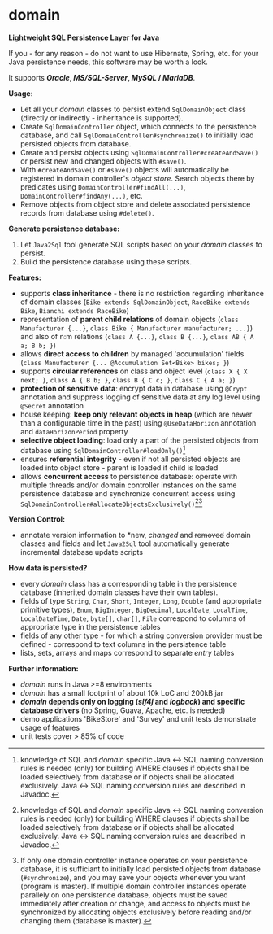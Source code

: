 # domain
**Lightweight SQL Persistence Layer for Java**

If you - for any reason - do not want to use Hibernate, Spring, etc. for your Java persistence needs, this software may be worth a look. 

It supports ***Oracle*, *MS/SQL-Server*, *MySQL* / *MariaDB***.

**Usage:**

- Let all your *domain* classes to persist extend `SqlDomainObject` class (directly or indirectly - inheritance is supported).
- Create `SqlDomainController` object, which connects to the persistence database, and call `SqlDomainController#synchronize()` to initially load persisted objects from database.
- Create and persist objects using `SqlDomainController#createAndSave()` or persist new and changed objects with `#save()`.
- With `#createAndSave()` or `#save()` objects will automatically be registered in domain controller's *object store*. Search objects there by predicates using `DomainController#findAll(...)`, `DomainController#findAny(...)`, etc.
- Remove objects from object store and delete associated persistence records from database using `#delete()`.

**Generate persistence database:**
1. Let `Java2Sql` tool generate SQL scripts based on your *domain* classes to persist.
2. Build the persistence database using these scripts.

**Features:**
- supports **class inheritance** - there is no restriction regarding inheritance of domain classes (`Bike extends SqlDomainObject`, `RaceBike extends Bike`, `Bianchi extends RaceBike`)
- representation of **parent child relations** of domain objects (`class Manufacturer {...}`, `class Bike { Manufacturer manufacturer; ...}`) and also of n:m relations (`class A {...}`, `class B {...}`, `class AB { A a; B b; }`)
- allows **direct access to children** by managed 'accumulation' fields (`class Manufacturer {... @Accumulation Set<Bike> bikes; }`)
- supports **circular references** on class and object level (`class X { X next; }`, `class A { B b; }`, `class B { C c; }`, `class C { A a; }`)
- **protection of sensitive data**: encrypt data in database using `@Crypt` annotation and suppress logging of sensitive data at any log level using `@Secret` annotation
- house keeping: **keep only relevant objects in heap** (which are newer than a configurable time in the past) using `@UseDataHorizon` annotation and `dataHorizonPeriod` property  
- **selective object loading**: load only a part of the persisted objects from database using `SqlDomainController#loadOnly()`[^1]
- ensures **referential integrity** - even if not all persisted objects are loaded into object store - parent is loaded if child is loaded
- allows **concurrent access** to persistence database: operate with multiple threads and/or domain controller instances on the same persistence database and synchronize concurrent access using `SqlDomainController#allocateObjectsExclusively()`[^1][^2]

[^1]: knowledge of SQL and *domain* specific Java <-> SQL naming conversion rules is needed (only) for building WHERE clauses if objects shall be loaded selectively from database or if objects shall be allocated exclusively. Java <-> SQL naming conversion rules are described in Javadoc.
[^2]: If only one domain controller instance operates on your persistence database, it is sufficiant to initially load persisted objects from database (`#synchronize`), and you may save your objects whenever you want (program is master). If multiple domain controller instances operate parallely on one persistence database, objects must be saved immediately after creation or change, and access to objects must be synchronized by allocating objects exclusively before reading and/or changing them (database is master). 

**Version Control:** 
- annotate version information to \*new, *changed* and ~~removed~~ domain classes and fields and let `Java2Sql` tool automatically generate incremental database update scripts 

**How data is persisted?**
- every *domain* class has a corresponding table in the persistence database (inherited domain classes have their own tables).
- fields of type `String`, `Char`, `Short`, `Integer`, `Long`, `Double` (and appropriate primitive types), `Enum`, `BigInteger`, `BigDecimal`, `LocalDate`, `LocalTime`, `LocalDateTime`, `Date`, `byte[]`, `char[]`, `File` correspond to columns of appropriate type in the persistence tables
- fields of any other type - for which a string conversion provider must be defined - correspond to text columns in the persistence table
- lists, sets, arrays and maps correspond to separate *entry* tables

**Further information:**
- *domain* runs in Java >=8 environments
- *domain* has a small footprint of about 10k LoC and 200kB jar
- ***domain* depends only on logging (*slf4j* and *logback*) and specific database drivers** (no Spring, Guava, Apache, etc. is needed)
- demo applications 'BikeStore' and 'Survey' and unit tests demonstrate usage of features  
- unit tests cover > 85% of code
